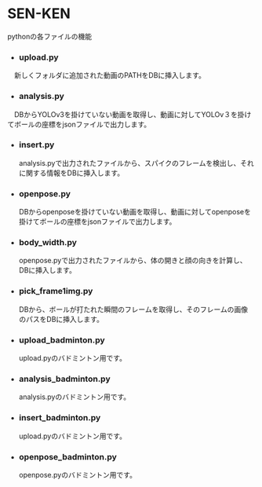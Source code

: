 # SEN-KEN

pythonの各ファイルの機能

- ### upload.py  
　新しくフォルダに追加された動画のPATHをDBに挿入します。  

- ### analysis.py  
　DBからYOLOv3を掛けていない動画を取得し、動画に対してYOLOv３を掛けてボールの座標をjsonファイルで出力します。  

- ### insert.py
  analysis.pyで出力されたファイルから、スパイクのフレームを検出し、それに関する情報をDBに挿入します。 

- ### openpose.py
  DBからopenposeを掛けていない動画を取得し、動画に対してopenposeを掛けてボールの座標をjsonファイルで出力します。  

- ### body_width.py  
  openpose.pyで出力されたファイルから、体の開きと顔の向きを計算し、DBに挿入します。  

- ### pick_frame1img.py
   DBから、ボールが打たれた瞬間のフレームを取得し、そのフレームの画像のパスをDBに挿入します。  

- ### upload_badminton.py
  upload.pyのバドミントン用です。  
  
- ### analysis_badminton.py
  analysis.pyのバドミントン用です。  
  
- ### insert_badminton.py
  upload.pyのバドミントン用です。  
  
- ### openpose_badminton.py
  openpose.pyのバドミントン用です。  

